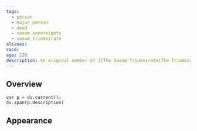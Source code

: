 ```yaml
---
tags:
  - person
  - major_person
  - dead
  - saxum_sovereignty
  - saxum_triumvirate
aliases: 
race: 
age: 126
description: An original member of [[The Saxum Triumvirate|The Triumvirate]]. Yosif was a powerful mage who specialized in earth magic. He served on the Triumvirate for over 80 years, until he passed away at the age of 126.
---
```

## Overview
```dataviewjs
var p = dv.current();
dv.span(p.description)
```
## Appearance
